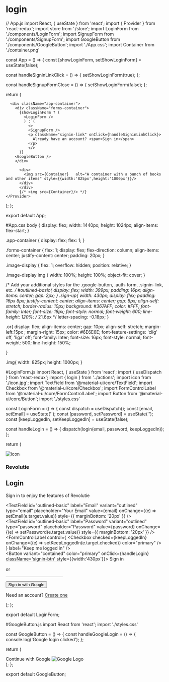 # login

// App.js
import React, { useState } from 'react';
import { Provider } from 'react-redux';
import store from './store';
import LoginForm from './components/LoginForm';
import SignupForm from './components/SignupForm';
import GoogleButton from './components/GoogleButton';
import './App.css';
import Container from './container.png'

const App = () => {
  const [showLoginForm, setShowLoginForm] = useState(false);

  const handleSigninLinkClick = () => {
    setShowLoginForm(true);
  };

  const handleSignupFormClose = () => {
    setShowLoginForm(false);
  };

  return (
    <Provider store={store}>
        
      <div className="app-container">
        <div className="forms-container">
          {showLoginForm ? (
            <LoginForm />
            ) : (
              <>
              <SignupForm />
              <p className="signin-link" onClick={handleSigninLinkClick}>
                Already have an account? <span>Sign in</span>
              </p>
              </>
          )}
        <GoogleButton />         
        </div>
        
          <div>
            <img src={Container}   alt="A container with a bunch of books and other items" style={{width:'825px',height:'1000px'}}/>
          </div>
          </div>
          {/* <img src={Container}/> */}
    </Provider>
  );
};

export default App;

#App.css
body {
  display: flex;
  width: 1440px;
  height: 1024px;
  align-items: flex-start;
}

.app-container {
  display: flex;
  flex: 1;
}

.forms-container {
  flex: 1;
  display: flex;
  flex-direction: column;
  align-items: center;
  justify-content: center;
  padding: 20px;
}

.image-display {
  flex: 1;
  overflow: hidden;
  position: relative;
}

.image-display img {
  width: 100%;
  height: 100%;
  object-fit: cover;
}

/* Add your additional styles for the .google-button, .auth-form, .signin-link, etc. */
#outlined-basic{
  display: flex;
width: 399px;
padding: 16px;
align-items: center;
gap: 2px;
}
.sign-up{
  width: 430px;
  display: flex;
  padding: 16px 8px;
  justify-content: center;
  align-items: center;
  gap: 8px;
  align-self: stretch;
border-radius: 10px;
background: #367AFF;
color: #FFF;
font-family: Inter;
font-size: 18px;
font-style: normal;
font-weight: 600;
line-height: 120%; /* 21.6px */
letter-spacing: -0.18px;
}


.or{
  display: flex;
align-items: center;
gap: 10px;
align-self: stretch;
margin-left:15px ;
margin-right: 15px;
color: #6E6E6E;
font-feature-settings: 'clig' off, 'liga' off;
font-family: Inter;
font-size: 16px;
font-style: normal;
font-weight: 500;
line-height: 150%; 


}


.img{
  width: 825px;
  height: 1000px;
}



#LoginForm.js
import React, { useState } from 'react';
import { useDispatch } from 'react-redux';
import { login } from '../actions';
import icon from './icon.jpg';
import TextField from '@material-ui/core/TextField';
import Checkbox from '@material-ui/core/Checkbox';
import FormControlLabel from '@material-ui/core/FormControlLabel';
import Button from '@material-ui/core/Button';
import './styles.css'

const LoginForm = () => {
  const dispatch = useDispatch();
  const [email, setEmail] = useState('');
  const [password, setPassword] = useState('');
  const [keepLoggedIn, setKeepLoggedIn] = useState(false);

  const handleLogin = () => {
    dispatch(login(email, password, keepLoggedIn));
  };

  return (
    <div className="auth">
      <div className="icon">
        <img src={icon} alt="icon" />
        <h3>Revolutie</h3>
      </div>
      <h2 className="up">Login</h2>
      <p className="sn">Sign in to enjoy the features of Revolutie</p>
      <div className="textfield">
        <TextField
          id="outlined-basic"
          label="Email"
          variant="outlined"
          type="email"
          placeholder="Your Email"
          value={email}
          onChange={(e) => setEmail(e.target.value)}
          style={{ marginBottom: '20px' }}
        />
        <br />
        <TextField
          id="outlined-basic"
          label="Password"
          variant="outlined"
          type="password"
          placeholder="Password"
          value={password}
          onChange={(e) => setPassword(e.target.value)}
          style={{ marginBottom: '20px' }}
        />
        <br />
        <FormControlLabel
          control={
            <Checkbox
              checked={keepLoggedIn}
              onChange={(e) => setKeepLoggedIn(e.target.checked)}
              color="primary"
            />
          }
          label="Keep me logged in"
        />
        <br />
        <Button variant="contained" color="primary" onClick={handleLogin} className='signin-btn' style={{width:'430px'}}>
          Sign in
        </Button>
        <br />
        <div className='or'><svg xmlns="http://www.w3.org/2000/svg" width="182" height="2" viewBox="0 0 182 2" fill="none">
  <path d="M181.5 1H0" stroke="#D9D9D9"/>
</svg>
     <p className='txt'>or</p>
     <svg xmlns="http://www.w3.org/2000/svg" width="182" height="2" viewBox="0 0 182 2" fill="none">
  <path d="M181.5 1H0" stroke="#D9D9D9"/>
</svg>
</div>
        <Button variant="contained" color="secondary" className='googlesign' style={{color:'black',background:'white',width:'430px'}}>
          Sign in with Google
        </Button>
        <br />
        <p style={{textAlign:'center',marginTop:'32px'}}>
          Need an account? <a href="/signup">Create one</a>
        </p>
      </div>
    </div>
  );
};

export default LoginForm;


#GoogleButton.js
import React from 'react';
import './styles.css'

const GoogleButton = () => {
  const handleGoogleLogin = () => {
    console.log('Google login clicked');
  };

  return (
    <div className="google-button" onClick={handleGoogleLogin}>
      Continue with Google
      <img
        src="https://img.icons8.com/color/48/000000/google-logo.png"
        alt="Google Logo" className='google'
      />
    </div>
  );
};

export default GoogleButton;





